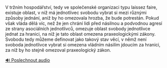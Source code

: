 
V tržním hospodářství, tedy ve společenské organizaci typu laissez faire, existuje oblast, v níž má jednotlivec svobodu vybrat si mezi různými způsoby jednání, aniž by ho omezovala hrozba, že bude potrestán. Pokud však vláda dělá víc, než že jen chrání lidi před násilnou a podvodnou agresí ze strany asociálních jednotlivců, omezuje oblast svobody jednotlivce jednat za hranici, na níž je tato oblast omezena praxeologickými zákony. Svobodu tedy můžeme definovat jako takový stav věcí, v němž není svoboda jednotlivce vybrat si omezena vládním násilím jdoucím za hranici, za níž by ho stejně omezoval praxeologický zákon.

[🔊 Poslechnout audio](/data/7-paragraphs/audio/chapter_57/para_003-V-trnm-hospodstv-tedy-ve-spoleensk-organiz.mp3)
